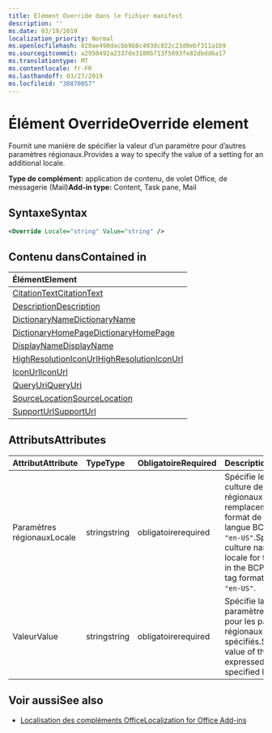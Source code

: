 ```yaml
---
title: Élément Override dans le fichier manifest
description: ''
ms.date: 03/19/2019
localization_priority: Normal
ms.openlocfilehash: 020ae490dacbb9b8c493dc022c23d0ebf311a1b9
ms.sourcegitcommit: a2950492a2337de3180b713f5693fe82dbdd6a17
ms.translationtype: MT
ms.contentlocale: fr-FR
ms.lasthandoff: 03/27/2019
ms.locfileid: "30870057"
---
```

# <a name="override-element"></a><span data-ttu-id="3d014-102">Élément Override</span><span class="sxs-lookup"><span data-stu-id="3d014-102">Override element</span></span>

<span data-ttu-id="3d014-103">Fournit une manière de spécifier la valeur d’un paramètre pour d’autres paramètres régionaux.</span><span class="sxs-lookup"><span data-stu-id="3d014-103">Provides a way to specify the value of a setting for an additional locale.</span></span>

<span data-ttu-id="3d014-104">**Type de complément:** application de contenu, de volet Office, de messagerie (Mail)</span><span class="sxs-lookup"><span data-stu-id="3d014-104">**Add-in type:** Content, Task pane, Mail</span></span>

## <a name="syntax"></a><span data-ttu-id="3d014-105">Syntaxe</span><span class="sxs-lookup"><span data-stu-id="3d014-105">Syntax</span></span>

```XML
<Override Locale="string" Value="string" />
```

## <a name="contained-in"></a><span data-ttu-id="3d014-106">Contenu dans</span><span class="sxs-lookup"><span data-stu-id="3d014-106">Contained in</span></span>

|<span data-ttu-id="3d014-107">**Élément**</span><span class="sxs-lookup"><span data-stu-id="3d014-107">**Element**</span></span>|
|:-----|
|[<span data-ttu-id="3d014-108">CitationText</span><span class="sxs-lookup"><span data-stu-id="3d014-108">CitationText</span></span>](citationtext.md)|
|[<span data-ttu-id="3d014-109">Description</span><span class="sxs-lookup"><span data-stu-id="3d014-109">Description</span></span>](description.md)|
|[<span data-ttu-id="3d014-110">DictionaryName</span><span class="sxs-lookup"><span data-stu-id="3d014-110">DictionaryName</span></span>](dictionaryname.md)|
|[<span data-ttu-id="3d014-111">DictionaryHomePage</span><span class="sxs-lookup"><span data-stu-id="3d014-111">DictionaryHomePage</span></span>](dictionaryhomepage.md)|
|[<span data-ttu-id="3d014-112">DisplayName</span><span class="sxs-lookup"><span data-stu-id="3d014-112">DisplayName</span></span>](displayname.md)|
|[<span data-ttu-id="3d014-113">HighResolutionIconUrl</span><span class="sxs-lookup"><span data-stu-id="3d014-113">HighResolutionIconUrl</span></span>](highresolutioniconurl.md)|
|[<span data-ttu-id="3d014-114">IconUrl</span><span class="sxs-lookup"><span data-stu-id="3d014-114">IconUrl</span></span>](iconurl.md)|
|[<span data-ttu-id="3d014-115">QueryUri</span><span class="sxs-lookup"><span data-stu-id="3d014-115">QueryUri</span></span>](queryuri.md)|
|[<span data-ttu-id="3d014-116">SourceLocation</span><span class="sxs-lookup"><span data-stu-id="3d014-116">SourceLocation</span></span>](sourcelocation.md)|
|[<span data-ttu-id="3d014-117">SupportUrl</span><span class="sxs-lookup"><span data-stu-id="3d014-117">SupportUrl</span></span>](supporturl.md)|

## <a name="attributes"></a><span data-ttu-id="3d014-118">Attributs</span><span class="sxs-lookup"><span data-stu-id="3d014-118">Attributes</span></span>

|<span data-ttu-id="3d014-119">**Attribut**</span><span class="sxs-lookup"><span data-stu-id="3d014-119">**Attribute**</span></span>|<span data-ttu-id="3d014-120">**Type**</span><span class="sxs-lookup"><span data-stu-id="3d014-120">**Type**</span></span>|<span data-ttu-id="3d014-121">**Obligatoire**</span><span class="sxs-lookup"><span data-stu-id="3d014-121">**Required**</span></span>|<span data-ttu-id="3d014-122">**Description**</span><span class="sxs-lookup"><span data-stu-id="3d014-122">**Description**</span></span>|
|:-----|:-----|:-----|:-----|
|<span data-ttu-id="3d014-123">Paramètres régionaux</span><span class="sxs-lookup"><span data-stu-id="3d014-123">Locale</span></span>|<span data-ttu-id="3d014-124">string</span><span class="sxs-lookup"><span data-stu-id="3d014-124">string</span></span>|<span data-ttu-id="3d014-125">obligatoire</span><span class="sxs-lookup"><span data-stu-id="3d014-125">required</span></span>|<span data-ttu-id="3d014-126">Spécifie le nom de culture des paramètres régionaux pour ce remplacement au format de balise de langue BCP 47, comme `"en-US"`.</span><span class="sxs-lookup"><span data-stu-id="3d014-126">Specifies the culture name of the locale for this override in the BCP 47 language tag format, such as  `"en-US"`.</span></span>|
|<span data-ttu-id="3d014-127">Valeur</span><span class="sxs-lookup"><span data-stu-id="3d014-127">Value</span></span>|<span data-ttu-id="3d014-128">string</span><span class="sxs-lookup"><span data-stu-id="3d014-128">string</span></span>|<span data-ttu-id="3d014-129">obligatoire</span><span class="sxs-lookup"><span data-stu-id="3d014-129">required</span></span>|<span data-ttu-id="3d014-130">Spécifie la valeur du paramètre exprimée pour les paramètres régionaux spécifiés.</span><span class="sxs-lookup"><span data-stu-id="3d014-130">Specifies value of the setting expressed for the specified locale.</span></span>|

## <a name="see-also"></a><span data-ttu-id="3d014-131">Voir aussi</span><span class="sxs-lookup"><span data-stu-id="3d014-131">See also</span></span>

- [<span data-ttu-id="3d014-132">Localisation des compléments Office</span><span class="sxs-lookup"><span data-stu-id="3d014-132">Localization for Office Add-ins</span></span>](/office/dev/add-ins/develop/localization)
    
